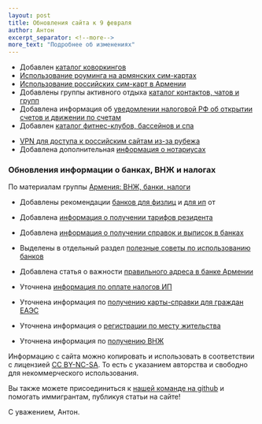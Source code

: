 ```yaml
---
layout: post
title: Обновления сайта к 9 февраля
author: Антон
excerpt_separator: <!--more-->
more_text: "Подробнее об изменениях"
---
```


- Добавлен [каталог коворкингов](/business/coworking.html)
- [Использование роуминга на армянских сим-картах](/cellular/roaming.html)
- [Использование российских сим-карт в Армении](/cellular/russian-sim.html)
- Добавлены группы активного отдыха [каталог контактов, чатов и групп](/life/contacts.html)
- Добавлена информация об [уведомлении налоговой РФ об открытии счетов и движении по счетам](/russia/notifications.html)
- Добавлен [каталог фитнес-клубов, бассейнов и спа](/life/wellness.html)

<!--more-->

- [VPN для доступа к российским сайтам из-за рубежа](/russia/russian-vpn.html)
- Добавлена дополнительная [информация о нотариусах](/attorneys.html)

### Обновления информации о банках, ВНЖ и налогах

По материалам группы [Армения: ВНЖ, банки, налоги](https://t.me/am_banking_and_residency)

- Добавлены рекомендации [банков для физлиц](/banks/best-fl.html) и [для ип](/banks/best-ip.html) от 
- Добавлена [информация о получении тарифов резидента](/banks/resident-tariffs.html)
- Добавлена [информация о получении справок и выписок в банках](/banks/statement.html)
- Выделены в отдельный раздел [полезные советы по использованию банков](/banks/tips-and-tricks.html)
- Добавлена статья о важности [правильного адреса в банке Армении](/money/bank-address.html)

- Уточнена [информация по оплате налогов ИП](/business/ip-money.html)
- Уточнена информация по [получению карты-справки для граждан ЕАЭС](/documents/eaeu-cert.html)
- Уточнена информация о [регистрации по месту жительства](/documents/registration.html)
- Уточнена информация по [получению ВНЖ](/documents/residence.html)

Информацию с сайта можно копировать и использовать в соответствии с лицензией
[CC BY-NC-SA](https://creativecommons.org/licenses/by-nc-sa/4.0/deed.ru). То есть с указанием авторства и свободно для
некоммерческого использования.

Вы также можете присоединиться к [нашей команде на github](https://github.com/haywiki) и помогать иммигрантам,
публикуя статьи на сайте!

С уважением,
Антон.